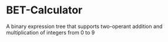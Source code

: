 # BET-Calculator
A binary expression tree that supports two-operant addition and  multiplication of integers from 0 to 9
